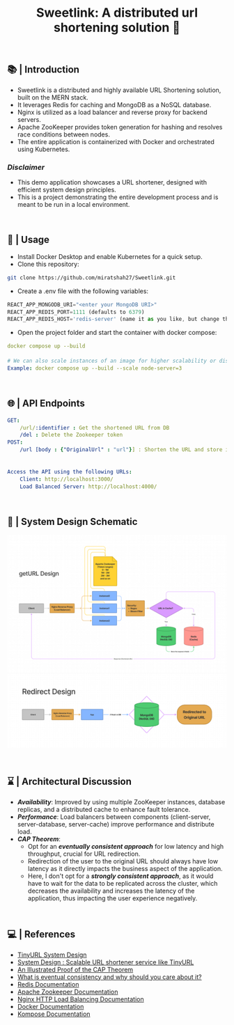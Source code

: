 <h1 align="center">Sweetlink: A distributed url shortening solution 🔗</h1><br/>

## 📚 | Introduction

- Sweetlink is a distributed and highly available URL Shortening solution, built on the MERN stack.
- It leverages Redis for caching and MongoDB as a NoSQL database.
- Nginx is utilized as a load balancer and reverse proxy for backend servers.
- Apache ZooKeeper provides token generation for hashing and resolves race conditions between nodes.
- The entire application is containerized with Docker and orchestrated using Kubernetes.

### _**Disclaimer**_

- This demo application showcases a URL shortener, designed with efficient system design principles.
- This is a project demonstrating the entire development process and is meant to be run in a local environment.

<br/>

## 🚀 | Usage

- Install Docker Desktop and enable Kubernetes for a quick setup.
- Clone this repository:<br>

```sh
git clone https://github.com/miratshah27/Sweetlink.git
```

- Create a .env file with the following variables:

```js
REACT_APP_MONGODB_URI="<enter your MongoDB URI>"
REACT_APP_REDIS_PORT=1111 (defaults to 6379)
REACT_APP_REDIS_HOST='redis-server' (name it as you like, but change the same in the docker-compose.yml file)
```

- Open the project folder and start the container with docker compose:<br>

```yml
docker compose up --build

# We can also scale instances of an image for higher scalability or distribution.
Example: docker compose up --build --scale node-server=3
```
<br/>

## 🌐 | API Endpoints

```yml
GET:
    /url/:identifier : Get the shortened URL from DB
    /del : Delete the Zookeeper token
POST:
    /url [body : {"OriginalUrl" : "url"}] : Shorten the URL and store in DB


Access the API using the following URLs:
    Client: http://localhost:3000/
    Load Balanced Server: http://localhost:4000/
```

<br/>

## 📘 | System Design Schematic

<p align = center>
    <img alt="getURL" src="https://raw.githubusercontent.com/miratshah27/Sweetlink/master/client/src/assets/images/getURLs.png" target="_blank" />
    <img alt="redirect" src="https://raw.githubusercontent.com/miratshah27/Sweetlink/master/client/src/assets/images/redirect.png" target="_blank" />
</p>

<br/>

## ⌛ | Architectural Discussion
- _**Availability**_: Improved by using multiple ZooKeeper instances, database replicas, and a distributed cache to enhance fault tolerance.
- _**Performance**_: Load balancers between components (client-server, server-database, server-cache) improve performance and distribute load.
- _**CAP Theorem**_:
  - Opt for an _**eventually consistent approach**_ for low latency and high throughput, crucial for URL redirection. <br/>
  - Redirection of the user to the original URL should always have low latency as it directly impacts the business aspect of the application.
  - Here, I don't opt for a _**strongly consistent approach**_, as it would have to wait for the data to be replicated across the cluster, which decreases the availability and increases the latency of the application, thus impacting the user experience negatively.

<br/>

## 💻 | References

- [TinyURL System Design](https://www.codekarle.com/system-design/TinyUrl-system-design.html)
- [System Design : Scalable URL shortener service like TinyURL](https://medium.com/@sandeep4.verma/system-design-scalable-url-shortener-service-like-tinyurl-106f30f23a82)
- [An Illustrated Proof of the CAP Theorem](https://mwhittaker.github.io/blog/an_illustrated_proof_of_the_cap_theorem/)
- [What is eventual consistency and why should you care about it?](https://www.keboola.com/blog/eventual-consistency)
- [Redis Documentation](https://redis.io/documentation)
- [Apache Zookeeper Documentation](https://zookeeper.apache.org/doc/r3.7.0/index.html)
- [Nginx HTTP Load Balancing Documentation](https://docs.nginx.com/nginx/admin-guide/load-balancer/http-load-balancer/)
- [Docker Documentation](https://docs.docker.com/language/nodejs/)
- [Kompose Documentation](https://kompose.io/user-guide/)

<br/>